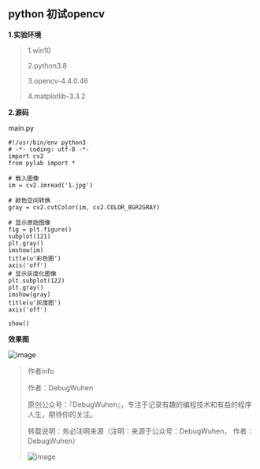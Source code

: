 ## python 初试opencv

**1.实验环境**

>1.win10
>
>2.python3.8
>
>3.opencv-4.4.0.46
>
>4.matplotlib-3.3.2

**2.源码**

main.py

```
#!/usr/bin/env python3
# -*- coding: utf-8 -*-
import cv2
from pylab import *

# 载入图像
im = cv2.imread('1.jpg')

# 颜色空间转换
gray = cv2.cvtColor(im, cv2.COLOR_BGR2GRAY)

# 显示原始图像
fig = plt.figure()
subplot(121)
plt.gray()
imshow(im)
title(u'彩色图')
axis('off')
# 显示灰度化图像
plt.subplot(122)
plt.gray()
imshow(gray)
title(u'灰度图')
axis('off')

show()
```

**效果图**

![image](https://user-images.githubusercontent.com/48900845/112761716-2dba9f80-902f-11eb-925c-aec4491487ee.png)



>作者info
>
>作者：DebugWuhen
>
>原创公众号：『DebugWuhen』，专注于记录有趣的编程技术和有益的程序人生，期待你的关注。
>
>转载说明：务必注明来源（注明：来源于公众号：DebugWuhen， 作者：DebugWuhen）
>
>![image](https://user-images.githubusercontent.com/48900845/112752163-3b0e6480-9004-11eb-899d-66ddef749c2b.png)
